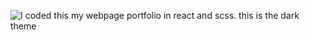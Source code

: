 ![I coded this my webpage portfolio in react and scss. this is the dark theme ](https://github.com/sappiah085/mywebport/blob/master/src/images/dark.png)
